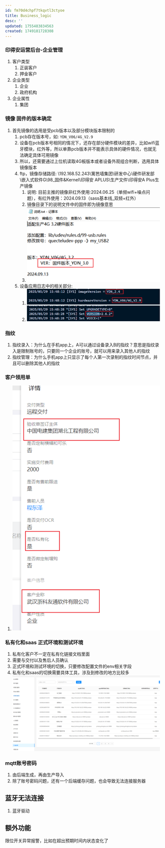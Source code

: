 ```yaml
---
id: fm70d4chpf7tkqvtl3ctyoe
title: Business_logic
desc: ''
updated: 1755483834563
created: 1749181728308
---
```


### 印得安运营后台-企业管理

1. 客户类型
   1. 正装客户
   2. 押金客户
2. 企业类型
   1. 企业
   2. 政府机构
3. 企业属性
   1. 集团

### 镜像 固件的版本确定

1. 首先镜像的选用是受pcb版本以及部分模块版本限制的
   1. pcb存在版本号，如: `YDN_V06/4G_V2.9`
   2. 设备在pcb版本号相同的情况下，还存在部分硬件模块的差异，比如wifi蓝牙模块，红外等，所以单靠pcb版本并不能表示具体的硬件情况，也就无法确定具体可用镜像
   3. 所以，还需要通过上位机读取4G板版本或者设备外观组合判断，选用具体镜像版本
   4. ftp，镜像存储路径: \\192.168.52.243\篱笆墙集团\研发中心\硬件研发部\嵌入式软件G\98_固件&Kernel\印得安 APLUS\生产文件\印得安A Plus生产镜像
      1. 说明: 目前主推的镜像非红外使用:2024.06.25（单频wifi+噪点问题），有红外使用：2024.09.13（sass基本线_双频+红外）
      2. 镜像目录下的说明文件中的固件即为镜像意思
      3. ![alt text](assets/image-20250606_172148-11f6bb36.png)
   5. 设备应用日志中的相关部分:
      1. ![alt text](assets/image-20250606_173201-5fd66fb6.png)
      2. ![alt text](assets/image-20250606_173243-8dc3d654.png)

### 指纹

1. 指纹录入：为什么在手机app上，A可以通过设备录入B的指纹？意思是指纹录入是限制账号的，只要同一个企业的账号，就可以用来录入其他人的指纹
2. 指纹管理：为什么手机app上只显示了每个人第一次录制的指纹时间节点，并且可以删除其他人的指纹


### 客户领用单

1. ![alt text](assets/image-20250627_105714-a5a7c1e2.png)

### 私有化和saas 正式环境和测试环境

1. 私有化客户不一定在私有化链接文档里面
2. 需要与交付以及售后人员确认
3. 正式环境和测试环境的切换，只要修改配置文件的env相关字段
4. 私有化和saas的切换需要具体工具，涉及到修改的地方比较多
![alt text](assets/image-20250627_150343-cd8ac4b2.png)


### mqtt账号密码

1. 由后端生成，再由生产导入
2. 除了账号密码问题，还有一个后端缓存问题，也会导致无法连接服务器


## 蓝牙无法连接

1. 蓝牙驱动



## 额外功能
限位开关异常报警，比如在超出预期时间内状态变化了